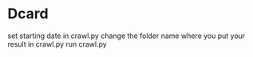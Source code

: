 # Dcard
set starting date in crawl.py
change the folder name where you put your result in crawl.py
run crawl.py

